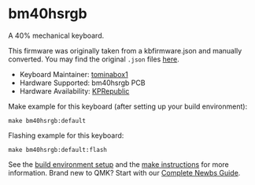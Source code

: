 # bm40hsrgb

A 40% mechanical keyboard.

This firmware was originally taken from a kbfirmware.json and manually converted. You may find the original `.json` files [here](https://drive.google.com/drive/folders/1tlTHQIFcluK2mjZ4UbbKCsdRLgSRSPw6).


* Keyboard Maintainer: [tominabox1](https://github.com/tominabox1)
* Hardware Supported: bm40hsrgb PCB
* Hardware Availability: [KPRepublic](https://www.aliexpress.com/item/4001147779116.html)

Make example for this keyboard (after setting up your build environment):

    make bm40hsrgb:default

Flashing example for this keyboard:

    make bm40hsrgb:default:flash

See the [build environment setup](https://docs.qmk.fm/#/getting_started_build_tools) and the [make instructions](https://docs.qmk.fm/#/getting_started_make_guide) for more information. Brand new to QMK? Start with our [Complete Newbs Guide](https://docs.qmk.fm/#/newbs).
